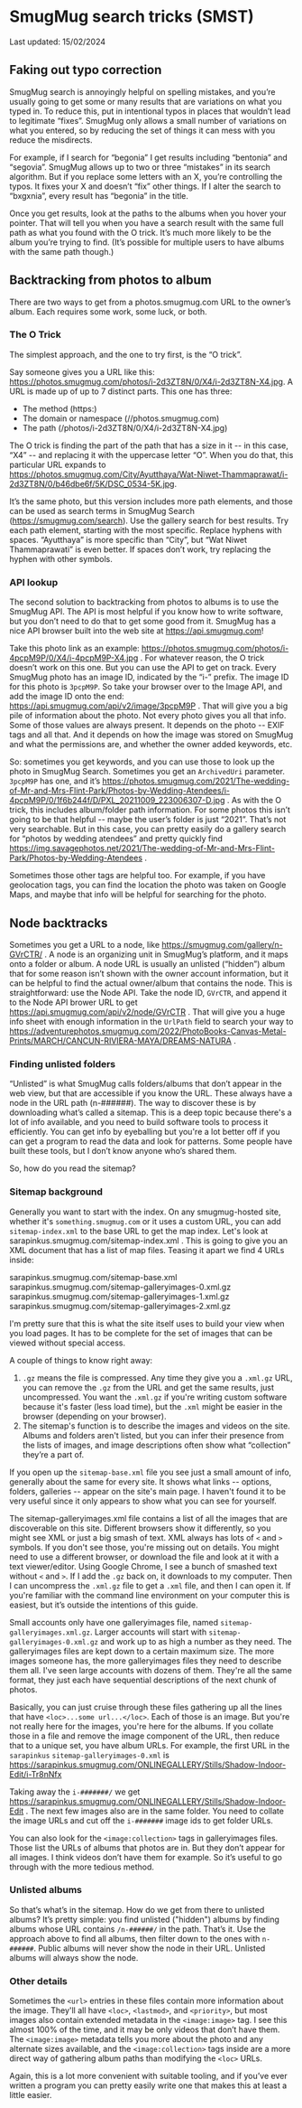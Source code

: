 # SmugMug search tricks (SMST)
Last updated: 15/02/2024

## Faking out typo correction
SmugMug search is annoyingly helpful on spelling mistakes, and you’re
usually going to get some or many results that are variations on what
you typed in. To reduce this, put in intentional typos in places that
wouldn’t lead to legitimate “fixes”. SmugMug only allows a small
number of variations on what you entered, so by reducing the set of
things it can mess with you reduce the misdirects.

For example, if I search for “begonia” I get results including
“bentonia” and “segovia”. SmugMug allows up to two or three
“mistakes” in its search algorithm. But if you replace some letters
with an X, you’re controlling the typos. It fixes your X and doesn’t
“fix” other things. If I alter the search to “bxgxnia”, every
result has “begonia” in the title.

Once you get results, look at the paths to the albums when you hover
your pointer. That will tell you when you have a search result with the
same full path as what you found with the O trick. It’s much more
likely to be the album you’re trying to find. (It’s possible for
multiple users to have albums with the same path though.)

## Backtracking from photos to album
There are two ways to get from a photos.smugmug.com URL to the owner’s
album. Each requires some work, some luck, or both.

### The O Trick
The simplest approach, and the one to try first, is the “O trick”.

Say someone gives you a URL like this:
https://photos.smugmug.com/photos/i-2d3ZT8N/0/X4/i-2d3ZT8N-X4.jpg. A URL
is made up of up to 7 distinct parts. This one has three:

* The method (https:)
* The domain or namespace (//photos.smugmug.com)
* The path (/photos/i-2d3ZT8N/0/X4/i-2d3ZT8N-X4.jpg)

The O trick is finding the part of the path that has a size in it
-- in this case, “X4” -- and replacing it with the uppercase
letter “O”. When you do that, this particular URL expands to
https://photos.smugmug.com/City/Ayutthaya/Wat-Niwet-Thammaprawat/i-2d3ZT8N/0/b46dbe6f/5K/DSC_0534-5K.jpg.

It’s the same photo, but this version includes more path
elements, and those can be used as search terms in SmugMug Search
(https://smugmug.com/search). Use the gallery search for best
results. Try each path element, starting with the most specific. Replace
hyphens with spaces. “Ayutthaya” is more specific than “City”,
but “Wat Niwet Thammaprawati” is even better. If spaces don’t
work, try replacing the hyphen with other symbols.

### API lookup
The second solution to backtracking from photos to albums is to use the
SmugMug API. The API is most helpful if you know how to write software,
but you don’t need to do that to get some good from it. SmugMug has a
nice API browser built into the web site at https://api.smugmug.com!

Take this photo link as an example:
https://photos.smugmug.com/photos/i-4pcpM9P/0/X4/i-4pcpM9P-X4.jpg . For
whatever reason, the O trick doesn’t work on this one. But you can use
the API to get on track. Every SmugMug photo has an image ID, indicated
by the “i-” prefix. The image ID for this photo is `3pcpM9P`. So
take your browser over to the Image API, and add the image ID onto the
end: https://api.smugmug.com/api/v2/image/3pcpM9P . That will give you a
big pile of information about the photo. Not every photo gives you all
that info. Some of those values are always present. It depends on the
photo -- EXIF tags and all that. And it depends on how the image was
stored on SmugMug and what the permissions are, and whether the owner
added keywords, etc.

So: sometimes you get keywords, and you can use those to
look up the photo in SmugMug Search. Sometimes you get an
`ArchivedUri` parameter. `3pcpM9P` has one, and it’s
https://photos.smugmug.com/2021/The-wedding-of-Mr-and-Mrs-Flint-Park/Photos-by-Wedding-Atendees/i-4pcpM9P/0/1f6b244f/D/PXL_20211009_223006307-D.jpg .
As with the O trick, this includes album/folder path information. For
some photos this isn’t going to be that helpful -- maybe
the user’s folder is just “2021”. That’s not very
searchable. But in this case, you can pretty easily do a gallery
search for “photos by wedding atendees” and pretty quickly find
https://img.savagephotos.net/2021/The-wedding-of-Mr-and-Mrs-Flint-Park/Photos-by-Wedding-Atendees .

Sometimes those other tags are helpful too. For example, if you have
geolocation tags, you can find the location the photo was taken on
Google Maps, and maybe that info will be helpful for searching for the
photo.

## Node backtracks
Sometimes you get a URL to a node, like
https://smugmug.com/gallery/n-GVrCTR/ . A node is an organizing unit in
SmugMug’s platform, and it maps onto a folder or album. A node URL is
usually an unlisted (“hidden”) album that for some reason isn’t
shown with the owner account information, but it can be helpful to find
the actual owner/album that contains the node. This is straightforward:
use the Node API. Take the node ID, `GVrCTR`, and append it to the
Node API brower URL to get https://api.smugmug.com/api/v2/node/GVrCTR
. That will give you a huge info sheet with enough
information in the `UrlPath` field to search your way to
https://adventurephotos.smugmug.com/2022/PhotoBooks-Canvas-Metal-Prints/MARCH/CANCUN-RIVIERA-MAYA/DREAMS-NATURA .

### Finding unlisted folders
“Unlisted” is what SmugMug calls folders/albums that don’t appear
in the web view, but that are accessible if you know the URL. These
always have a node in the URL path (n-######). The way to discover
these is by downloading what’s called a sitemap. This is a deep topic
because there's a lot of info available, and you need to build software
tools to process it efficiently. You can get info by eyeballing but
you're a lot better off if you can get a program to read the data and
look for patterns. Some people have built these tools, but I don’t
know anyone who’s shared them.

So, how do you read the sitemap?

### Sitemap background
Generally you want to start with the index. On any smugmug-hosted site,
whether it's `something.smugmug.com` or it uses a custom URL, you can
add `sitemap-index.xml` to the base URL to get the map index. Let's look
at sarapinkus.smugmug.com/sitemap-index.xml . This is going to give you
an XML document that has a list of map files. Teasing it apart we find 4
URLs inside:

sarapinkus.smugmug.com/sitemap-base.xml
sarapinkus.smugmug.com/sitemap-galleryimages-0.xml.gz
sarapinkus.smugmug.com/sitemap-galleryimages-1.xml.gz
sarapinkus.smugmug.com/sitemap-galleryimages-2.xml.gz

I'm pretty sure that this is what the site itself uses to build your
view when you load pages. It has to be complete for the set of images
that can be viewed without special access.

A couple of things to know right away:
1. `.gz` means the file is compressed. Any time they give you a
`.xml.gz` URL, you can remove the `.gz` from the URL and get the same
results, just uncompressed. You want the `.xml.gz` if you're writing
custom software because it's faster (less load time), but the `.xml`
might be easier in the browser (depending on your browser).
2. The sitemap's function is to describe the images and videos on the
site. Albums and folders aren't listed, but you can infer their
presence from the lists of images, and image descriptions often show
what “collection” they’re a part of.

If you open up the `sitemap-base.xml` file you see just a small amount
of info, generally about the same for every site. It shows what links
-- options, folders, galleries -- appear on the site's main page. I
haven't found it to be very useful since it only appears to show what
you can see for yourself.

The sitemap-galleryimages.xml file contains a list of all the images
that are discoverable on this site. Different browsers show it
differently, so you might see XML or just a big smash of text. XML
always has lots of `<` and `>` symbols. If you don't see those, you're
missing out on details. You might need to use a different browser, or
download the file and look at it with a text viewer/editor. Using Google
Chrome, I see a bunch of smashed text without `<` and `>`. If I add the
`.gz` back on, it downloads to my computer. Then I can uncompress the
`.xml.gz` file to get a `.xml` file, and then I can open it. If you're
familiar with the command line environment on your computer this is
easiest, but it’s outside the intentions of this guide.

Small accounts only have one galleryimages file, named
`sitemap-galleryimages.xml.gz`. Larger accounts will start with
`sitemap-galleryimages-0.xml.gz` and work up to as high a number as
they need. The galleryimages files are kept down to a certain maximum
size. The more images someone has, the more galleryimages files they
need to describe them all. I've seen large accounts with dozens of
them. They're all the same format, they just each have sequential
descriptions of the next chunk of photos.

Basically, you can just cruise through these files gathering
up all the lines that have `<loc>...some url...</loc>`. Each
of those is an image. But you're not really here for the
images, you're here for the albums. If you collate those in a
file and remove the image component of the URL, then reduce
that to a unique set, you have album URLs. For example, the
first URL in the `sarapinkus` `sitemap-galleryimages-0.xml` is
https://sarapinkus.smugmug.com/ONLINEGALLERY/Stills/Shadow-Indoor-Edit/i-Tr8nNfx

Taking away the `i-#######/` we get
https://sarapinkus.smugmug.com/ONLINEGALLERY/Stills/Shadow-Indoor-Edit .
The next few images also are in the same folder. You need to collate the
image URLs and cut off the `i-#######` image ids to get folder URLs.

You can also look for the `<image:collection>` tags in galleryimages
files. Those list the URLs of albums that photos are in. But they
don’t appear for all images. I think videos don’t have them for
example. So it’s useful to go through with the more tedious method.

### Unlisted albums
So that’s what’s in the sitemap. How do we get from there to
unlisted albums? It’s pretty simple: you find unlisted ("hidden")
albums by finding albums whose URL contains `/n-######/` in the
path. That’s it. Use the approach above to find all albums, then
filter down to the ones with `n-######`. Public albums will never show
the node in their URL. Unlisted albums will always show the node.

### Other details
Sometimes the `<url>` entries in these files contain more information
about the image. They'll all have `<loc>`, `<lastmod>`, and
`<priority>`, but most images also contain extended metadata in the
`<image:image>` tag. I see this almost 100% of the time, and it may be
only videos that don’t have them. The `<image:image>` metadata tells
you more about the photo and any alternate sizes available, and the
`<image:collection>` tags inside are a more direct way of gathering
album paths than modifying the `<loc>` URLs.

Again, this is a lot more convenient with suitable tooling, and if
you’ve ever written a program you can pretty easily write one that
makes this at least a little easier.
